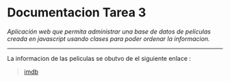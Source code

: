 # Documentacion Tarea 3

*Aplicación web que permita administrar una base de datos de películas creada en javascript usando clases para poder ordenar la informacion.*

---
La informacion de las peliculas se obutvo de el siguiente enlace :

> [imdb](https://www.imdb.com/title/tt13223398/?ref_=rlm "imdb")

